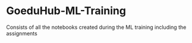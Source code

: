 # GoeduHub-ML-Training
Consists of all the notebooks created during the ML training including the assignments

